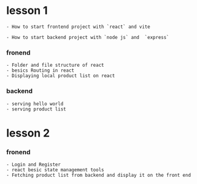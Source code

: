 # lesson 1

    - How to start frontend project with `react` and vite
  
    - How to start backend project with `node js` and  `express`
  ### fronend
    - Folder and file structure of react
    - besics Routing in react
    - Displaying local product list on react
  ### backend
    - serving hello world
    - serving product list

# lesson 2
  ### fronend
    - Login and Register
    - react besic state management tools
    - Fetching product list from backend and display it on the front end
